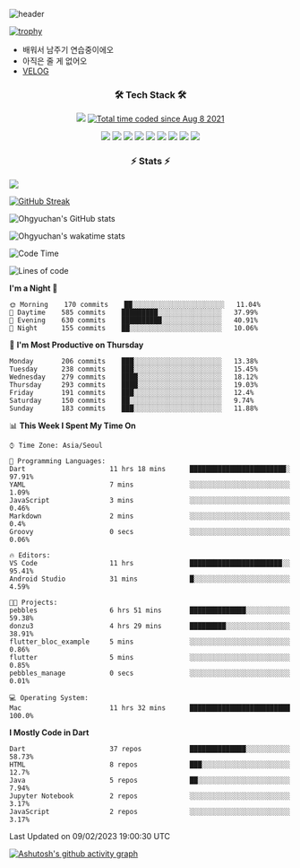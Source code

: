 <!--
**Ohgyuchan/Ohgyuchan** is a ✨ _special_ ✨ repository because its `README.md` (this file) appears on your GitHub profile.

Here are some ideas to get you started:

- 🔭 I’m currently working on ...
- 🌱 I’m currently learning ...
- 👯 I’m looking to collaborate on ...
- 🤔 I’m looking for help with ...
- 💬 Ask me about ...
- 📫 How to reach me: ...
- 😄 Pronouns: ...
- ⚡ Fun fact: ...
-->
![header](https://capsule-render.vercel.app/api?type=soft&color=auto&height=150&section=header&text=Ohgyuchan&fontSize=80&animation=twinkling)

[![trophy](https://github-profile-trophy.vercel.app/?username=Ohgyuchan&column=-1)](https://github.com/ryo-ma/github-profile-trophy)

<!-- ### Hi there 👋 -->
  * 배워서 남주기 연습중이에오
  * 아직은 줄 게 없어오
  * [VELOG](https://velog.io/@terman)



<h3 align="center"><b>🛠 Tech Stack 🛠</b></h3>

<p align="center">
<a href="https://hits.seeyoufarm.com"><img src="https://hits.seeyoufarm.com/api/count/incr/badge.svg?url=https%3A%2F%2Fgithub.com%2FOhgyuchan&count_bg=%2379C83D&title_bg=%23555555&icon=&icon_color=%23E7E7E7&title=visitors+%F0%9F%99%8C&edge_flat=false"/></a> <a href="https://wakatime.com/@9d35e6a9-2400-4e9b-b741-9597e6de1373"><img src="https://wakatime.com/badge/user/9d35e6a9-2400-4e9b-b741-9597e6de1373.svg" alt="Total time coded since Aug 8 2021" /></a></p>


<p align="center">
<img src="https://img.shields.io/badge/HTML5-E34F26?style=flat-square&logo=HTML5&logoColor=white"/></a>
<img src="https://img.shields.io/badge/CSS3-1572B6?style=flat-square&logo=CSS3&logoColor=white"/></a>
<img src="https://img.shields.io/badge/JavaScript-F7DF1E?style=flat-square&logo=JavaScript&logoColor=white"/></a>
<!-- <img src="https://img.shields.io/badge/Node.js-339933?style=flat-square&logo=Node.js&logoColor=white"/></a> &nbsp -->
<img src="https://img.shields.io/badge/Android-3DDC84?style=flat-square&logo=Android&logoColor=white"/></a> 
<img src="https://img.shields.io/badge/Flutter-02569B?style=flat-square&logo=Flutter&logoColor=white"></a> 
<img src="https://img.shields.io/badge/Dart-0175C2?style=flat-square&logo=Dart&logoColor=white"></a> 
<!-- <img src="https://img.shields.io/badge/R-0175C2?style=flat-square&logo=R&logoColor=white"></a> &nbsp -->
<!-- <img src="https://img.shields.io/badge/MongoDB-47A248?style=flat-square&logo=MongoDB&logoColor=white"/></a> &nbsp -->
<!-- <img src="https://img.shields.io/badge/MySQL-4479A1?style=flat-square&logo=MySQL&logoColor=white"/></a> &nbsp -->
<img src="https://img.shields.io/badge/c++-00599C?style=flat-square&logo=c%2B%2B&logoColor=white"/></a> 
<img src="https://img.shields.io/badge/python-0175C2?style=flat-square&logo=python&logoColor=white"></a> 
<img src="https://img.shields.io/badge/github-181717?style=flat-square&logo=github&logoColor=white"></a> 
<!-- <img src="https://img.shields.io/badge/unity-FCC624?style=flat-square&logo=unity&logoColor=black"></a>  -->
<!-- <img src="https://img.shields.io/badge/Amazon AWS-232F3E?style=flat-square&logo=Amazon%20AWS&logoColor=white"/></a> &nbsp -->
</p></b>

<h3 align="center"><b>⚡️ Stats ⚡️</b></h3>

<!--OPGC-->
<a href="https://opgc.me/#/users/Ohgyuchan" target="_blank"><img src="https://api.opgc.me/githubs/users/Ohgyuchan/tag/?theme=rainbow" /></a>  

[![GitHub Streak](https://github-readme-streak-stats.herokuapp.com?user=Ohgyuchan)](https://git.io/streak-stats)

![Ohgyuchan's GitHub stats](https://github-readme-stats.vercel.app/api?username=Ohgyuchan&include_all_commits=true&count_private=true&theme=buefy)

![Ohgyuchan's wakatime stats](https://github-readme-stats.vercel.app/api/wakatime?username=TermanOh&layout=compact&theme=buefy)
  
<!--START_SECTION:waka-->
![Code Time](http://img.shields.io/badge/Code%20Time-942%20hrs%204%20mins-blue)

![Lines of code](https://img.shields.io/badge/From%20Hello%20World%20I%27ve%20Written-2%20Million%20lines%20of%20code-blue)

**I'm a Night 🦉** 

```text
🌞 Morning    170 commits    ██░░░░░░░░░░░░░░░░░░░░░░░   11.04% 
🌆 Daytime    585 commits    █████████░░░░░░░░░░░░░░░░   37.99% 
🌃 Evening    630 commits    ██████████░░░░░░░░░░░░░░░   40.91% 
🌙 Night      155 commits    ██░░░░░░░░░░░░░░░░░░░░░░░   10.06%

```
📅 **I'm Most Productive on Thursday** 

```text
Monday       206 commits    ███░░░░░░░░░░░░░░░░░░░░░░   13.38% 
Tuesday      238 commits    ███░░░░░░░░░░░░░░░░░░░░░░   15.45% 
Wednesday    279 commits    ████░░░░░░░░░░░░░░░░░░░░░   18.12% 
Thursday     293 commits    ████░░░░░░░░░░░░░░░░░░░░░   19.03% 
Friday       191 commits    ███░░░░░░░░░░░░░░░░░░░░░░   12.4% 
Saturday     150 commits    ██░░░░░░░░░░░░░░░░░░░░░░░   9.74% 
Sunday       183 commits    ███░░░░░░░░░░░░░░░░░░░░░░   11.88%

```


📊 **This Week I Spent My Time On** 

```text
⌚︎ Time Zone: Asia/Seoul

💬 Programming Languages: 
Dart                     11 hrs 18 mins      ████████████████████████░   97.91% 
YAML                     7 mins              ░░░░░░░░░░░░░░░░░░░░░░░░░   1.09% 
JavaScript               3 mins              ░░░░░░░░░░░░░░░░░░░░░░░░░   0.46% 
Markdown                 2 mins              ░░░░░░░░░░░░░░░░░░░░░░░░░   0.4% 
Groovy                   0 secs              ░░░░░░░░░░░░░░░░░░░░░░░░░   0.06%

🔥 Editors: 
VS Code                  11 hrs              ███████████████████████░░   95.41% 
Android Studio           31 mins             █░░░░░░░░░░░░░░░░░░░░░░░░   4.59%

🐱‍💻 Projects: 
pebbles                  6 hrs 51 mins       ██████████████░░░░░░░░░░░   59.38% 
donzu3                   4 hrs 29 mins       █████████░░░░░░░░░░░░░░░░   38.91% 
flutter_bloc_example     5 mins              ░░░░░░░░░░░░░░░░░░░░░░░░░   0.86% 
flutter                  5 mins              ░░░░░░░░░░░░░░░░░░░░░░░░░   0.85% 
pebbles_manage           0 secs              ░░░░░░░░░░░░░░░░░░░░░░░░░   0.01%

💻 Operating System: 
Mac                      11 hrs 32 mins      █████████████████████████   100.0%

```

**I Mostly Code in Dart** 

```text
Dart                     37 repos            ██████████████░░░░░░░░░░░   58.73% 
HTML                     8 repos             ███░░░░░░░░░░░░░░░░░░░░░░   12.7% 
Java                     5 repos             ██░░░░░░░░░░░░░░░░░░░░░░░   7.94% 
Jupyter Notebook         2 repos             ░░░░░░░░░░░░░░░░░░░░░░░░░   3.17% 
JavaScript               2 repos             ░░░░░░░░░░░░░░░░░░░░░░░░░   3.17%

```



 Last Updated on 09/02/2023 19:00:30 UTC
<!--END_SECTION:waka-->

[![Ashutosh's github activity graph](https://github-readme-activity-graph.cyclic.app/graph?username=Ohgyuchan&bg_color=ffffff&color=000000&line=6495ED)](https://github.com/ashutosh00710/github-readme-activity-graph)
